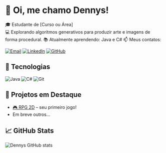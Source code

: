 # 👋 Oi, me chamo Dennys!

🎓 Estudante de [Curso ou Área]  
💻 Explorando algoritmos generativos para produzir arte e imagens de forma procedural.
📚 Atualmente aprendendo: Java e C#
📫 Meus contatos:

[![Email](https://img.shields.io/badge/Email-D14836?style=for-the-badge&logo=gmail&logoColor=white)](mailto:seuemail@gmail.com)
[![LinkedIn](https://img.shields.io/badge/LinkedIn-0077B5?style=for-the-badge&logo=linkedin&logoColor=white)](https://linkedin.com/in/seuusuario)
[![GitHub](https://img.shields.io/badge/GitHub-000?style=for-the-badge&logo=github&logoColor=white)](https://github.com/seuusuario)

## 🚀 Tecnologias
![Java](https://img.shields.io/badge/Java-ED8B00?style=for-the-badge&logo=java&logoColor=white)
![C#](https://img.shields.io/badge/C%23-239120?style=for-the-badge&logo=c-sharp&logoColor=white)
![Git](https://img.shields.io/badge/Git-F05032?style=for-the-badge&logo=git&logoColor=white)

## 🧠 Projetos em Destaque
- [🎮 RPG 2D](https://github.com/Lightingttt/--) – seu primeiro jogo!
- Em breve outros...

## 📈 GitHub Stats
![Dennys GitHub stats](https://github-readme-stats.vercel.app/api?username=seu-usuario&show_icons=true&theme=radical)
